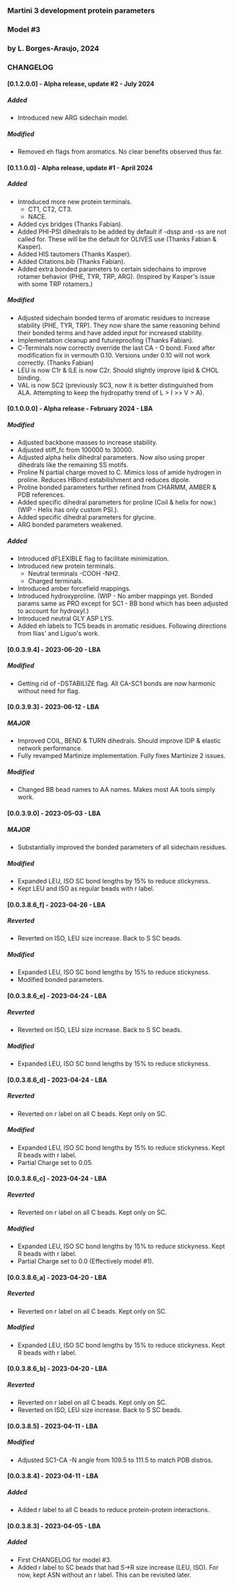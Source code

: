 ### Martini 3 development protein parameters ###
### Model #3                                 ###
### by L. Borges-Araujo, 2024                ###

### CHANGELOG
#### [0.1.2.0.0] - Alpha release, update #2 - July 2024 
##### Added
 - Introduced new ARG sidechain model.
##### Modified
 - Removed eh flags from aromatics. No clear benefits observed thus far.

#### [0.1.1.0.0] - Alpha release, update #1 - April 2024 
##### Added
 - Introduced more new protein terminals. 
     - CT1, CT2, CT3.
     - NACE.
 - Added cys bridges (Thanks Fabian).
 - Added PHI-PSI dihedrals to be added by default if -dssp and -ss are not called for. These will be the default for OLIVES use (Thanks Fabian & Kasper).
 - Added HIS tautomers (Thanks Kasper).
 - Added Citations.bib (Thanks Fabian).
 - Added extra bonded parameters to certain sidechains to improve rotamer behavior (PHE, TYR, TRP, ARG). (Inspired by Kasper's issue with some TRP rotamers.)
##### Modified
 - Adjusted sidechain bonded terms of aromatic residues to increase stability (PHE, TYR, TRP). They now share the same reasoning behind their bonded terms and have added input for increased stability.
 - Implementation cleanup and futureproofing (Thanks Fabian).
 - C-Terminals now correctly override the last CA - O bond. Fixed after modification fix in vermouth 0.10. Versions under 0.10 will not work correctly. (Thanks Fabian)
 - LEU is now C1r & ILE is now C2r. Should slightly improve lipid & CHOL binding.
 - VAL is now SC2 (previously SC3, now it is better distinguished from ALA. Attempting to keep the hydropathy trend of L > I >> V > A). 

#### [0.1.0.0.0] - Alpha release - February 2024 - LBA
##### Modified
 - Adjusted backbone masses to increase stability.
 - Adjusted stiff_fc from 100000 to 30000.
 - Adjusted alpha helix dihedral parameters. Now also using proper dihedrals like the remaining SS motifs.
 - Proline N partial charge moved to C. Mimics loss of amide hydrogen in proline. Reduces HBond estabilishment and reduces dipole.
 - Proline bonded parameters further refined from CHARMM, AMBER & PDB references.
 - Added specific dihedral parameters for proline (Coil & helix for now.)(WIP - Helix has only custom PSI.).
 - Added specific dihedral parameters for glycine.
 - ARG bonded parameters weakened.
##### Added
 - Introduced dFLEXIBLE flag to facilitate minimization.
 - Introduced new protein terminals. 
     - Neutral terminals -COOH -NH2.
     - Charged terminals.
 - Introduced amber forcefield mappings.
 - Introduced hydroxyproline. (WIP - No amber mappings yet. Bonded params same as PRO except for SC1 - BB bond which has been adjusted to account for hydroxyl.)
 - Introduced neutral GLY ASP LYS.
 - Added eh labels to TC5 beads in aromatic residues. Following directions from Ilias' and Liguo's work.
 
#### [0.0.3.9.4] - 2023-06-20 - LBA
##### Modified
 - Getting rid of -DSTABILIZE flag. All CA-SC1 bonds are now harmonic without need for flag.
 
#### [0.0.3.9.3] - 2023-06-12 - LBA
##### MAJOR
 - Improved COIL, BEND & TURN dihedrals. Should improve IDP & elastic network performance.
 - Fully revamped Martinize implementation. Fully fixes Martinize 2 issues.
##### Modified
 - Changed BB bead names to AA names. Makes most AA tools simply work.
 
#### [0.0.3.9.0] - 2023-05-03 - LBA
##### MAJOR
 - Substantially improved the bonded parameters of all sidechain residues.
##### Modified
 - Expanded LEU, ISO SC bond lengths by 15% to reduce stickyness.
 - Kept LEU and ISO as regular beads with r label.
 
#### [0.0.3.8.6_f] - 2023-04-26 - LBA
##### Reverted
 - Reverted on ISO, LEU size increase. Back to S SC beads.
##### Modified
 - Expanded LEU, ISO SC bond lengths by 15% to reduce stickyness.
 - Modified bonded parameters.
 
#### [0.0.3.8.6_e] - 2023-04-24 - LBA
##### Reverted
 - Reverted on ISO, LEU size increase. Back to S SC beads.
##### Modified
 - Expanded LEU, ISO SC bond lengths by 15% to reduce stickyness.
 
#### [0.0.3.8.6_d] - 2023-04-24 - LBA
##### Reverted
 - Reverted on r label on all C  beads. Kept only on SC.
##### Modified
 - Expanded LEU, ISO SC bond lengths by 15% to reduce stickyness. Kept R beads with r label.
 - Partial Charge set to 0.05.

#### [0.0.3.8.6_c] - 2023-04-24 - LBA
##### Reverted
 - Reverted on r label on all C  beads. Kept only on SC.
##### Modified
 - Expanded LEU, ISO SC bond lengths by 15% to reduce stickyness. Kept R beads with r label.
 - Partial Charge set to 0.0 (Effectively model #1).
 
#### [0.0.3.8.6_a] - 2023-04-20 - LBA
##### Reverted
 - Reverted on r label on all C  beads. Kept only on SC.
##### Modified
 - Expanded LEU, ISO SC bond lengths by 15% to reduce stickyness. Kept R beads with r label.
 
#### [0.0.3.8.6_b] - 2023-04-20 - LBA
##### Reverted
 - Reverted on r label on all C  beads. Kept only on SC.
 - Reverted on ISO, LEU size increase. Back to S SC beads.
 
#### [0.0.3.8.5] - 2023-04-11 - LBA
##### Modified
 - Adjusted SC1-CA -N  angle from 109.5 to 111.5 to match PDB distros.
 
#### [0.0.3.8.4] - 2023-04-11 - LBA
##### Added
 - Added r label to all C  beads to reduce protein-protein interactions.
 
#### [0.0.3.8.3] - 2023-04-05 - LBA
##### Added
 - First CHANGELOG for model #3.
 - Added r label to SC beads that had S->R size increase (LEU, ISO). For now, kept ASN without an r label. This can be revisited later.

